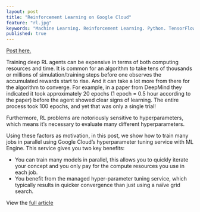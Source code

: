 ```yaml
---
layout: post
title: "Reinforcement Learning on Google Cloud"
feature: "rl.jpg"
keywords: "Machine Learning. Reinforcement Learning. Python. TensorFlow."
published: true
---
```


[Post here.](https://cloud.google.com/blog/products/ai-machine-learning/deep-reinforcement-learning-on-gcp-using-hyperparameters-and-cloud-ml-engine-to-best-openai-gym-games)

Training deep RL agents can be expensive in terms of both computing resources and time. It is common for an algorithm to take tens of thousands or millions of simulation/training steps before one observes the accumulated rewards start to rise. And it can take a lot more from there for the algorithm to converge. For example, in a paper from DeepMind they indicated it took approximately 20 epochs (1 epoch = 0.5 hour according to the paper) before the agent showed clear signs of learning. The entire process took 100 epochs, and yet that was only a single trial!

Furthermore, RL problems are notoriously sensitive to hyperparameters, which means it’s necessary to evaluate many different hyperparameters.

Using these factors as motivation, in this post, we show how to train many jobs in parallel using Google Cloud’s hyperparameter tuning service with ML Engine. This service gives you two key benefits:

* You can train many models in parallel, this allows you to quickly iterate your concept and you only pay for the compute resources you use in each job.
* You benefit from the managed hyper-parameter tuning service, which typically results in quicker convergence than just using a naïve grid search.

View the [full article](https://cloud.google.com/blog/products/ai-machine-learning/deep-reinforcement-learning-on-gcp-using-hyperparameters-and-cloud-ml-engine-to-best-openai-gym-games)
